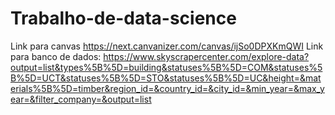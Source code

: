 # Trabalho-de-data-science
Link para canvas
https://next.canvanizer.com/canvas/ijSo0DPXKmQWI
Link para banco de dados:
https://www.skyscrapercenter.com/explore-data?output=list&types%5B%5D=building&statuses%5B%5D=COM&statuses%5B%5D=UCT&statuses%5B%5D=STO&statuses%5B%5D=UC&height=&materials%5B%5D=timber&region_id=&country_id=&city_id=&min_year=&max_year=&filter_company=&output=list
